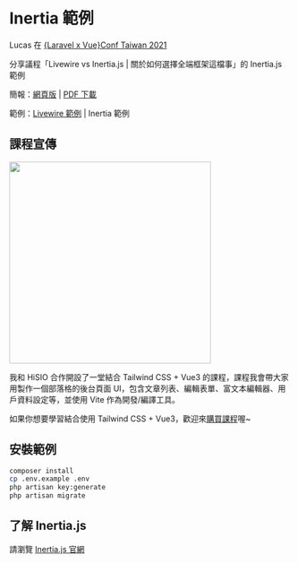# Inertia 範例

Lucas 在 [{Laravel x Vue}Conf Taiwan 2021](https://laravelconf.tw/)

分享議程「Livewire vs Inertia.js | 關於如何選擇全端框架這檔事」的 Inertia.js 範例

簡報：[網頁版](https://laravelconf-2021-livewire-inertiajs-slide.vercel.app/) | [PDF 下載](https://laravelconf-2021-livewire-inertiajs-slide.vercel.app/pdf)

範例：[Livewire 範例](https://github.com/ycs77/laravelconf-2021-livewire-example) | Inertia 範例

## 課程宣傳

[<img src="https://lucas-hiskio-2021-tailwindcss-slide.vercel.app/thumbnail.png" width="360" />](https://hiskio.com/fundraising/620/about?s=tc)

我和 HiSIO 合作開設了一堂結合 Tailwind CSS + Vue3 的課程，課程我會帶大家用製作一個部落格的後台頁面 UI，包含文章列表、編輯表單、富文本編輯器、用戶資料設定等，並使用 Vite 作為開發/編譯工具。

如果你想要學習結合使用 Tailwind CSS + Vue3，歡迎來[購買課程](https://hiskio.com/fundraising/620/about?s=tc)喔~

## 安裝範例

```bash
composer install
cp .env.example .env
php artisan key:generate
php artisan migrate
```

## 了解 Inertia.js

請瀏覽 [Inertia.js 官網](https://inertiajs.com/)
